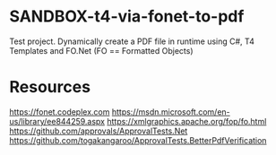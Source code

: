 # SANDBOX-t4-via-fonet-to-pdf
Test project.
Dynamically create a PDF file in runtime using C#, T4 Templates and FO.Net (FO == Formatted Objects)



# Resources
https://fonet.codeplex.com
https://msdn.microsoft.com/en-us/library/ee844259.aspx
https://xmlgraphics.apache.org/fop/fo.html
https://github.com/approvals/ApprovalTests.Net
https://github.com/togakangaroo/ApprovalTests.BetterPdfVerification
